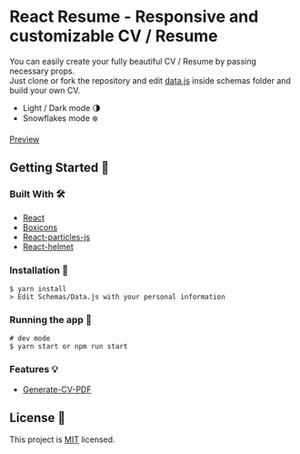 # React Resume - Responsive and customizable CV / Resume

You can easily create your fully beautiful CV / Resume by passing necessary props. <br/>
Just clone or fork the repository and edit [data.js](https://github.com/Maaato/react-resume/blob/master/src/Schemas/Data.js) inside schemas folder and build your own CV.

- Light / Dark mode 🌗
- Snowflakes mode ❄️

[Preview](https://react-resume-rho.vercel.app)

## Getting Started 👋

### Built With 🛠️

- [React](https://es.reactjs.org)
- [Boxicons](https://boxicons.com)
- [React-particles-js](https://www.npmjs.com/package/react-particles-js)
- [React-helmet](https://github.com/nfl/react-helmet)

### Installation 🔧

```
$ yarn install
> Edit Schemas/Data.js with your personal information
```

### Running the app 🏃

```
# dev mode
$ yarn start or npm run start
```

### Features 💡

- [Generate-CV-PDF](https://github.com/Maaato/react-resume/tree/feature/cv-pdf-generator)

## License :memo:

This project is [MIT](LICENCE) licensed.
